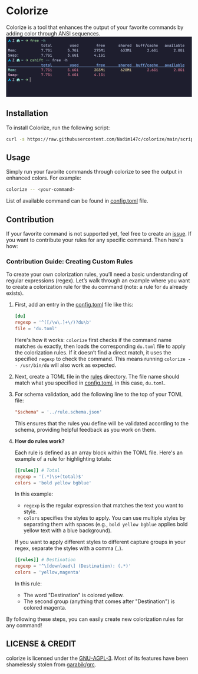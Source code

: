# Colorize

Colorize is a tool that enhances the output of your favorite commands by adding color through ANSI sequences.
![](./assets/free.png)

## Installation

To install Colorize, run the following script:

```sh
curl -s https://raw.githubusercontent.com/Nadim147c/colorize/main/scripts/install.gh-release.sh | sh
```

## Usage

Simply run your favorite commands through colorize to see the output in enhanced colors. For example:

```bash
colorize -- <your-command>
```

List of available command can be found in [config.toml](./config.toml) file.

## Contribution

If your favorite command is not supported yet, feel free to create an [issue](https://github.com/Nadim147c/colorize/issues).
If you want to contribute your rules for any specific command. Then here's how:

### Contribution Guide: Creating Custom Rules

To create your own colorization rules, you’ll need a basic understanding of regular expressions (regex). Let’s walk through an example where you want to create a colorization rule for the `du` command (note: a rule for `du` already exists).

1. First, add an entry in the [config.toml](./config.toml) file like this:

   ```toml
   [du]
   regexp = '^([/\w\.]+\/)?du\b'
   file = 'du.toml'
   ```

   Here's how it works: `colorize` first checks if the command name matches `du` exactly, then loads the corresponding `du.toml` file to apply the colorization rules. If it doesn’t find a direct match, it uses the specified `regexp` to check the command. This means running `colorize -- /usr/bin/du` will also work as expected.

2. Next, create a TOML file in the [rules](./rules/) directory. The file name should match what you specified in [config.toml](./config.toml), in this case, `du.toml`.

3. For schema validation, add the following line to the top of your TOML file:

   ```toml
   "$schema" = '../rule.schema.json'
   ```

   This ensures that the rules you define will be validated according to the schema, providing helpful feedback as you work on them.

4. **How do rules work?**

   Each rule is defined as an array block within the TOML file. Here's an example of a rule for highlighting totals:

   ```toml
   [[rules]] # Total
   regexp = '(.*)\s+(total)$'
   colors = 'bold yellow bgblue'
   ```

   In this example:

   - `regexp` is the regular expression that matches the text you want to style.
   - `colors` specifies the styles to apply. You can use multiple styles by separating them with spaces (e.g., `bold yellow bgblue` applies bold yellow text with a blue background).

   If you want to apply different styles to different capture groups in your regex, separate the styles with a comma (`,`).

   ```toml
   [[rules]] # Destination
   regexp = '^\[download\] (Destination): (.*)'
   colors = 'yellow,magenta'
   ```

   In this rule:

   - The word "Destination" is colored yellow.
   - The second group (anything that comes after "Destination") is colored magenta.

By following these steps, you can easily create new colorization rules for any command!

## LICENSE & CREDIT

colorize is licensed under the [GNU-AGPL-3](./LICENSE).
Most of its features have been shamelessly stolen from [garabik/grc](https://github.com/garabik/grc).
